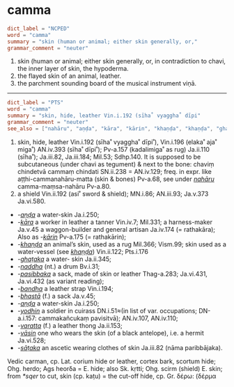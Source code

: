 # camma

``` toml
dict_label = "NCPED"
word = "camma"
summary = "skin (human or animal; either skin generally, or,"
grammar_comment = "neuter"
```

1. skin (human or animal; either skin generally, or, in contradiction to chavi, the inner layer of skin, the hypoderma.
2. the flayed skin of an animal, leather.
3. the parchment sounding board of the musical instrument viṇā.

--------------------

``` toml
dict_label = "PTS"
word = "camma"
summary = "skin, hide, leather Vin.i.192 (sīha˚ vyaggha˚ dīpi"
grammar_comment = "neuter"
see_also = ["nahāru", "aṇḍa", "kāra", "kārin", "khaṇḍa", "khaṇḍa", "ghaṭaka", "naddha", "pasibbaka", "bandha", "bhastā", "aṇḍa", "yodhin", "varatta", "vāsin", "sāṭaka"]
```

1. skin, hide, leather Vin.i.192 (sīha˚ vyaggha˚ dīpi˚), Vin.i.196 (elaka˚ aja˚ miga˚) AN.iv.393 (sīha˚ dīpi˚); Pv\-a.157 (kadalimiga˚ as rug) Ja.ii.110 (sīha˚); Ja.iii.82, Ja.iii.184; Mil.53; Sdhp.140. It is supposed to be subcutaneous (under chavi as tegument) & next to the bone: chaviṃ chindetvā cammaṃ chindati SN.ii.238 = AN.iv.129; freq. in expr. like aṭṭhi\-cammanahāru\-matta (skin & bones) Pv\-a.68, see under *[nahāru](nahāru.md)* camma\-maṃsa\-nahāru Pv\-a.80.
2. a shield Vin.ii.192 (asi˚ sword & shield); MN.i.86; AN.iii.93; Ja.v.373 Ja.vi.580.

* *\-[aṇḍa](aṇḍa.md)* a water\-skin Ja.i.250;
* *\-[kāra](kāra.md)* a worker in leather a tanner Vin.iv.7; Mil.331; a harness\-maker Ja.v.45 a waggon\-builder and general artisan Ja.iv.174 (= rathakāra); Also as *\-[kārin](kārin.md)* Pv\-a.175 (= rathakārin);
* *\-[khaṇḍa](khaṇḍa.md)* an animal’s skin, used as a rug Mil.366; Vism.99; skin used as a water\-vessel (see *[khaṇḍa](khaṇḍa.md)*) Vin.ii.122; Pts.i.176
* *\-[ghaṭaka](ghaṭaka.md)* a water\- skin Ja.ii.345;
* *\-[naddha](naddha.md)* (nt.) a drum Bv.i.31;
* *\-[pasibbaka](pasibbaka.md)* a sack, made of skin or leather Thag\-a.283; Ja.vi.431, Ja.vi.432 (as variant reading);
* *\-[bandha](bandha.md)* a leather strap Vin.i.194;
* *\-[bhastā](bhastā.md)* (f.) a sack Ja.v.45;
* *\-[aṇḍa](aṇḍa.md)* a water\-skin Ja.i.250;
* *\-[yodhin](yodhin.md)* a soldier in cuirass DN.i.51≈(in list of var. occupations; DN\-a.i.157: cammakañcukaṃ pavisitvā); AN.iv.107, AN.iv.110;
* *\-[varatta](varatta.md)* (f.) a leather thong Ja.ii.153;
* *\-[vāsin](vāsin.md)* one who wears the skin (of a black antelope), i.e. a hermit Ja.vi.528;
* *\-[sāṭaka](sāṭaka.md)* an ascetic wearing clothes of skin Ja.iii.82 (nāma paribbājaka).

Vedic carman, cp. Lat. corium hide or leather, cortex bark, scortum hide; Ohg. herdo; Ags heorδa = E. hide; also Sk. kṛtti; Ohg. scirm (shield) E. skin; from *\*sqer* to cut, skin (cp. kaṭu) = the cut\-off hide, cp. Gr. δέρω: (δέρμα

